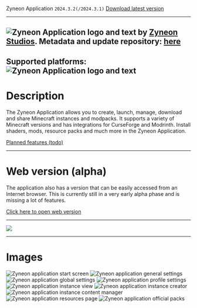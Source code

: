 Zyneon Application ```2024.3.2(/2024.3.1)``` [Download latest version](https://github.com/danieldieeins/Zyneon-Application/releases/latest)

---
![Zyneon Application logo and text](https://i.ibb.co/tsKhXtB/23.png)
by [Zyneon Studios](https://www.zyneonstudios.com). Metadata and update repository: [here](https://github.com/danieldieeins/ZyneonApplicationContent)
---
Supported platforms:
![Zyneon Application logo and text](https://i.ibb.co/FK4LNHm/platforms.png)
---
# Description
The Zyneon Application allows you to create, launch, manage, download and share Minecraft instances and modpacks. It supports a variety of Minecraft versions and has integrations for CurseForge and Modrinth. Install shaders, mods, resource packs and much more in the Zyneon Application.

[Planned features (todo)](https://github.com/danieldieeins/Zyneon-Application/blob/master/application-main/TODO.md)

---
# Web version (alpha)
The application also has a version that can be easily accessed from an Internet browser. This is currently still in a very early alpha phase and is missing a lot of features.

[Click here to open web version](https://www.zyneonstudios.com/nexus/app)

---
[<img src="https://i.ibb.co/nBLzRMT/download.png">](https://github.com/danieldieeins/Zyneon-Application/releases/latest)

---
# Images
![Zyneon application start screen](https://i.ibb.co/GJqWk0n/start.png)
![Zyneon application general settings](https://i.ibb.co/8Xcbj6N/general.png)
![Zyneon application global settings](https://i.ibb.co/MChrbNt/global.png)
![Zyneon application profile settings](https://i.ibb.co/YcZkyf6/profile.png)
![Zyneon application instance view](https://i.ibb.co/g7v9bzt/zyneonplus.png)
![Zyneon application instance creator](https://i.ibb.co/nLv9k26/creator.png)
![Zyneon application instance content manager](https://i.ibb.co/DL16dk4/mods.png)
![Zyneon application resources page](https://i.ibb.co/ys5tdv9/resources.png)
![Zyneon application official packs](https://i.ibb.co/RchrH1j/official.png)